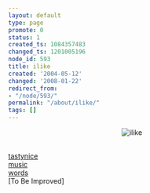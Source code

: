 ```yaml
---
layout: default
type: page
promote: 0
status: 1
created_ts: 1084357483
changed_ts: 1201005196
node_id: 593
title: ilike
created: '2004-05-12'
changed: '2008-01-22'
redirect_from:
- "/node/593/"
permalink: "/about/ilike/"
tags: []
---
```

<center>
<img src="/sites/anjackson.net/themes/hyperhome/images/ilike-logo.jpg" border="0" alt="ilike">
</center>
<br>
<p>
<a href="/about/ilike/tastynice" alt="tastynice">tastynice</a><br/>
<a href="/about/ilike/music" alt="music">music</a><br/>
<a href="/about/ilike/words" alt="words">words</a><br/>
[To Be Improved]
</p>

<!-- Automatically created by Imagen, v1.74 -->
<map name="clientmap"><area shape="rect" coords="6,4,174,109" href="/me/ilike/words/" alt="words"><area shape="rect" coords="174,70,356,179" href="/me/ilike/music/" alt="music"><area shape="rect" coords="6,109,174,189" href="/me/ilike/tastynice/" alt="tastynice"><area shape="rect" coords="174,4,230,70" href="/me/ilike/words/" alt="words"></map>
